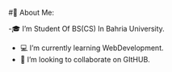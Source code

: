 #💫 About Me:

 -:mortar_board: I’m Student Of BS(CS) In Bahria University.
- :computer: I’m currently learning WebDevelopment.
- :two_men_holding_hands: I’m looking to collaborate on GItHUB.





